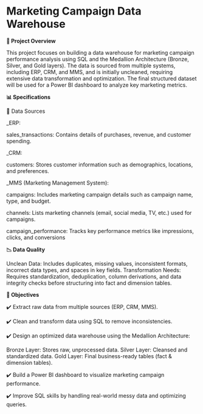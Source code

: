 # Marketing Campaign Data Warehouse
**📌 Project Overview**

This project focuses on building a data warehouse for marketing campaign performance analysis using SQL and the Medallion Architecture (Bronze, Silver, and Gold layers). The data is sourced from multiple systems, including ERP, CRM, and MMS, and is initially uncleaned, requiring extensive data transformation and optimization. The final structured dataset will be used for a Power BI dashboard to analyze key marketing metrics.

**📊 Specifications**

📂 Data Sources

_ERP:

sales_transactions: Contains details of purchases, revenue, and customer spending.

_CRM:

customers: Stores customer information such as demographics, locations, and preferences.

_MMS (Marketing Management System):

campaigns: Includes marketing campaign details such as campaign name, type, and budget.

channels: Lists marketing channels (email, social media, TV, etc.) used for campaigns.

campaign_performance: Tracks key performance metrics like impressions, clicks, and conversions

**📉 Data Quality**

Unclean Data: Includes duplicates, missing values, inconsistent formats, incorrect data types, and spaces in key fields.
Transformation Needs: Requires standardization, deduplication, column derivations, and data integrity checks before structuring into fact and dimension tables.

**🎯 Objectives**

✔️ Extract raw data from multiple sources (ERP, CRM, MMS).

✔️ Clean and transform data using SQL to remove inconsistencies.

✔️ Design an optimized data warehouse using the Medallion Architecture:

Bronze Layer: Stores raw, unprocessed data.
Silver Layer: Cleansed and standardized data.
Gold Layer: Final business-ready tables (fact & dimension tables).

✔️ Build a Power BI dashboard to visualize marketing campaign performance.

✔️ Improve SQL skills by handling real-world messy data and optimizing queries.

